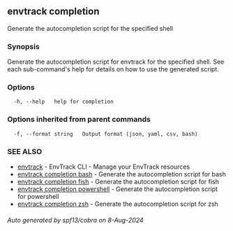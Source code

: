 ## envtrack completion

Generate the autocompletion script for the specified shell

### Synopsis

Generate the autocompletion script for envtrack for the specified shell.
See each sub-command's help for details on how to use the generated script.


### Options

```
  -h, --help   help for completion
```

### Options inherited from parent commands

```
  -f, --format string   Output format (json, yaml, csv, bash)
```

### SEE ALSO

* [envtrack](envtrack.md)	 - EnvTrack CLI - Manage your EnvTrack resources
* [envtrack completion bash](envtrack_completion_bash.md)	 - Generate the autocompletion script for bash
* [envtrack completion fish](envtrack_completion_fish.md)	 - Generate the autocompletion script for fish
* [envtrack completion powershell](envtrack_completion_powershell.md)	 - Generate the autocompletion script for powershell
* [envtrack completion zsh](envtrack_completion_zsh.md)	 - Generate the autocompletion script for zsh

###### Auto generated by spf13/cobra on 8-Aug-2024
